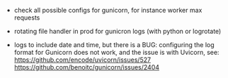 - check all possible configs for gunicorn, for instance worker max requests

- rotating file handler in prod for gunicron logs (with python or logrotate)
- logs to include date and time, but there is a BUG: configuring the log format for Gunicorn 
  does not work, and the issue is with Uvicorn, see:
  https://github.com/encode/uvicorn/issues/527
  https://github.com/benoitc/gunicorn/issues/2404

